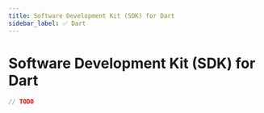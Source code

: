 ```yaml
---
title: Software Development Kit (SDK) for Dart
sidebar_label: ✅ Dart
---
```


# Software Development Kit (SDK) for Dart

```dart
// TODO
```
